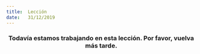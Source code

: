 ```yaml
---
title:  Lección
date:   31/12/2019
---
```


### <center>Todavía estamos trabajando en esta lección. Por favor, vuelva más tarde.</center>